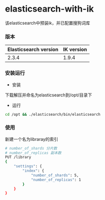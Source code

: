# elasticsearch-with-ik

该elasticsearch中预装ik，并已配置搜狗词库

### 版本


| Elasticsearch version | IK version            |
| ----------------------| ----------------------|
| 2.3.4                 | 1.9.4                 |    

### 安装运行

 - 安装

下载解压并命名为elasticsearch到/opt/目录下

 - 运行

```bash
cd /opt && ./elasticsearch/bin/elasticsearch

```

### 使用

新建一个名为libraray的索引

```bash
# number_of_shards 分片数
# number_of_replicas 副本数
PUT /library
{
    "settings": {
        "index": {
            "number_of_shards": 5,
            "number_of_replicas": 1
        }
    }
}

```